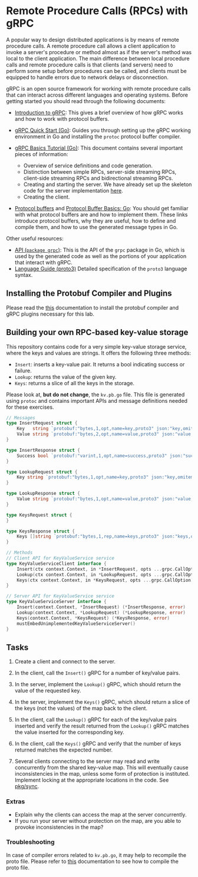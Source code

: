 # Remote Procedure Calls (RPCs) with gRPC

A popular way to design distributed applications is by means of remote procedure calls.
A remote procedure call allows a client application to invoke a server's procedure or method almost as if the server's method was local to the client application.
The main difference between local procedure calls and remote procedure calls is that clients (and servers) need to perform some setup before procedures can be called, and clients must be equipped to handle errors due to network delays or disconnection.

gRPC is an open source framework for working with remote procedure calls that can interact across different languages and operating systems.
Before getting started you should read through the following documents:

- [Introduction to gRPC](https://grpc.io/docs/what-is-grpc/introduction/):
  This gives a brief overview of how gRPC works and how to work with protocol buffers.
- [gRPC Quick Start (Go)](https://grpc.io/docs/languages/go/quickstart/):
  Guides you through setting up the gRPC working environment in Go and installing the `protoc` protocol buffer compiler.
- [gRPC Basics Tutorial (Go)](https://grpc.io/docs/languages/go/basics/):
  This document contains several important pieces of information:

  - Overview of service definitions and code generation.
  - Distinction between simple RPCs, server-side streaming RPCs, client-side streaming RPCs and bidirectional streaming RPCs.
  - Creating and starting the server.
    We have already set up the skeleton code for the server implementation [here](server/server.go).
  - Creating the client.

- [Protocol buffers](https://developers.google.com/protocol-buffers/) and [Protocol Buffer Basics: Go](https://developers.google.com/protocol-buffers/docs/gotutorial):
  You should get familiar with what protocol buffers are and how to implement them.
  These links introduce protocol buffers, why they are useful, how to define and compile them, and how to use the generated message types in Go.

Other useful resources:

- [API (`package grpc`)](https://pkg.go.dev/google.golang.org/grpc?tab=doc):
  This is the API of the `grpc` package in Go, which is used by the generated code as well as the portions of your application that interact with gRPC.
- [Language Guide (proto3)](https://developers.google.com/protocol-buffers/docs/proto3)
  Detailed specification of the `proto3` language syntax.

## Installing the Protobuf Compiler and Plugins

Please read the [this](proto.md) documentation to install the protobuf compiler and gRPC plugins necessary for this lab.

## Building your own RPC-based key-value storage

This repository contains code for a very simple key-value storage
service, where the keys and values are strings.
It offers the following three methods:

- `Insert`: inserts a key-value pair. It returns a bool indicating success or failure.
- `Lookup`: returns the value of the given key.
- `Keys`: returns a slice of all the keys in the storage.

Please look at, **but do not change**, the `kv.pb.go` file.
This file is generated using `protoc` and contains important APIs and message definitions needed for these exercises.

```go
// Messages
type InsertRequest struct {
    Key   string `protobuf:"bytes,1,opt,name=key,proto3" json:"key,omitempty"`
    Value string `protobuf:"bytes,2,opt,name=value,proto3" json:"value,omitempty"`
}

type InsertResponse struct {
    Success bool `protobuf:"varint,1,opt,name=success,proto3" json:"success,omitempty"`
}

type LookupRequest struct {
    Key string `protobuf:"bytes,1,opt,name=key,proto3" json:"key,omitempty"`
}

type LookupResponse struct {
    Value string `protobuf:"bytes,1,opt,name=value,proto3" json:"value,omitempty"`
}

type KeysRequest struct {
}

type KeysResponse struct {
    Keys []string `protobuf:"bytes,1,rep,name=keys,proto3" json:"keys,omitempty"`
}

// Methods
// Client API for KeyValueService service
type KeyValueServiceClient interface {
	Insert(ctx context.Context, in *InsertRequest, opts ...grpc.CallOption) (*InsertResponse, error)
	Lookup(ctx context.Context, in *LookupRequest, opts ...grpc.CallOption) (*LookupResponse, error)
	Keys(ctx context.Context, in *KeysRequest, opts ...grpc.CallOption) (*KeysResponse, error)
}

// Server API for KeyValueService service
type KeyValueServiceServer interface {
	Insert(context.Context, *InsertRequest) (*InsertResponse, error)
	Lookup(context.Context, *LookupRequest) (*LookupResponse, error)
	Keys(context.Context, *KeysRequest) (*KeysResponse, error)
	mustEmbedUnimplementedKeyValueServiceServer()
}
```

## Tasks

1. Create a client and connect to the server.

2. In the client, call the `Insert()` gRPC for a number of key/value pairs.

3. In the server, implement the `Lookup()` gRPC, which should return the value of the requested key.

4. In the server, implement the `Keys()` gRPC, which should return a slice of the keys
   (not the values) of the map back to the client.

5. In the client, call the `Lookup()` gRPC for each of the key/value pairs inserted and verify
   the result returned from the `Lookup()` gRPC matches the value inserted for the corresponding key.

6. In the client, call the `Keys()` gRPC and verify that the number of keys returned matches
   the expected number.

7. Several clients connecting to the server may read and write concurrently from the shared key-value map.
   This will eventually cause inconsistencies in the map, unless some form of protection is instituted.
   Implement locking at the appropriate locations in the code. See [pkg/sync](https://pkg.go.dev/sync).

### Extras

- Explain why the clients can access the map at the server concurrently.
- If you run your server without protection on the map, are you able to provoke inconsistencies in the map?

### Troubleshooting

In case of compiler errors related to `kv.pb.go`, it may help to recompile the proto file.
Please refer to [this](proto.md#Compiling_.proto_Files) documentation to see how to compile the proto file.
